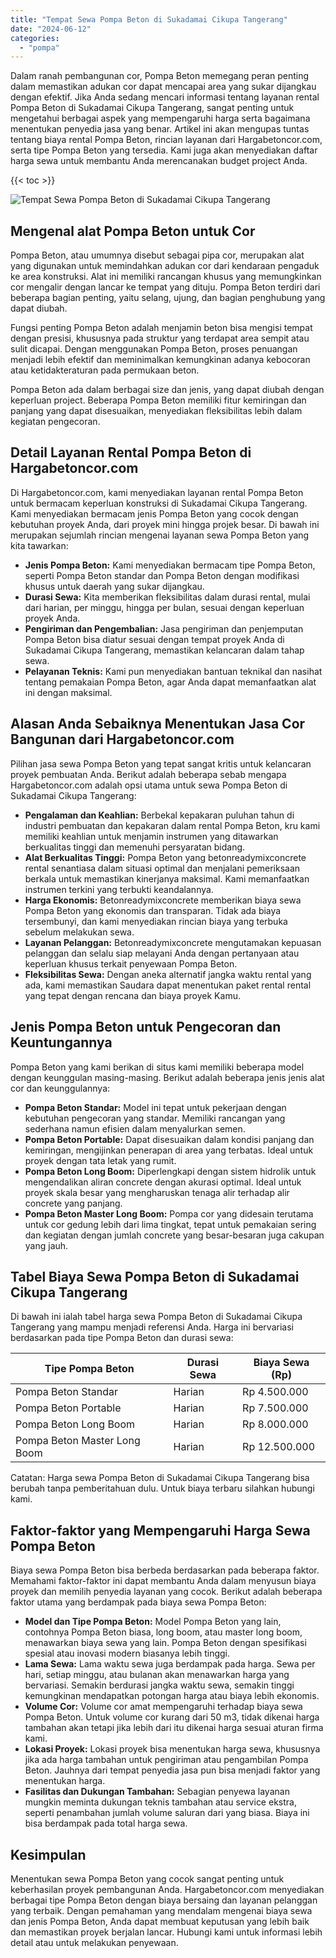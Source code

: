 ```yaml
---
title: "Tempat Sewa Pompa Beton di Sukadamai Cikupa Tangerang"
date: "2024-06-12"
categories: 
  - "pompa"
---
```




Dalam ranah pembangunan cor, Pompa Beton memegang peran penting dalam memastikan adukan cor dapat mencapai area yang sukar dijangkau dengan efektif. Jika Anda sedang mencari informasi tentang layanan rental Pompa Beton di Sukadamai Cikupa Tangerang, sangat penting untuk mengetahui berbagai aspek yang mempengaruhi harga serta bagaimana menentukan penyedia jasa yang benar. Artikel ini akan mengupas tuntas tentang biaya rental Pompa Beton, rincian layanan dari Hargabetoncor.com, serta tipe Pompa Beton yang tersedia. Kami juga akan menyediakan daftar harga sewa untuk membantu Anda merencanakan budget project Anda.

{{< toc >}}

![Tempat Sewa Pompa Beton di Sukadamai Cikupa Tangerang](https://hargareadymixid.github.io/pompa/concrete-pump%20(11).png)

## Mengenal alat Pompa Beton untuk Cor

Pompa Beton, atau umumnya disebut sebagai pipa cor, merupakan alat yang digunakan untuk memindahkan adukan cor dari kendaraan pengaduk ke area konstruksi. Alat ini memiliki rancangan khusus yang memungkinkan cor mengalir dengan lancar ke tempat yang dituju. Pompa Beton terdiri dari beberapa bagian penting, yaitu selang, ujung, dan bagian penghubung yang dapat diubah.

Fungsi penting Pompa Beton adalah menjamin beton bisa mengisi tempat dengan presisi, khususnya pada struktur yang terdapat area sempit atau sulit dicapai. Dengan menggunakan Pompa Beton, proses penuangan menjadi lebih efektif dan meminimalkan kemungkinan adanya kebocoran atau ketidakteraturan pada permukaan beton.

Pompa Beton ada dalam berbagai size dan jenis, yang dapat diubah dengan keperluan project. Beberapa Pompa Beton memiliki fitur kemiringan dan panjang yang dapat disesuaikan, menyediakan fleksibilitas lebih dalam kegiatan pengecoran.

## Detail Layanan Rental Pompa Beton di Hargabetoncor.com

Di Hargabetoncor.com, kami menyediakan layanan rental Pompa Beton untuk bermacam keperluan konstruksi di Sukadamai Cikupa Tangerang. Kami menyediakan bermacam jenis Pompa Beton yang cocok dengan kebutuhan proyek Anda, dari proyek mini hingga projek besar. Di bawah ini merupakan sejumlah rincian mengenai layanan sewa Pompa Beton yang kita tawarkan:

- **Jenis Pompa Beton:** Kami menyediakan bermacam tipe Pompa Beton, seperti Pompa Beton standar dan Pompa Beton dengan modifikasi khusus untuk daerah yang sukar dijangkau.
- **Durasi Sewa:** Kita memberikan fleksibilitas dalam durasi rental, mulai dari harian, per minggu, hingga per bulan, sesuai dengan keperluan proyek Anda.
- **Pengiriman dan Pengembalian:** Jasa pengiriman dan penjemputan Pompa Beton bisa diatur sesuai dengan tempat proyek Anda di Sukadamai Cikupa Tangerang, memastikan kelancaran dalam tahap sewa.
- **Pelayanan Teknis:** Kami pun menyediakan bantuan teknikal dan nasihat tentang pemakaian Pompa Beton, agar Anda dapat memanfaatkan alat ini dengan maksimal.

## Alasan Anda Sebaiknya Menentukan Jasa Cor Bangunan dari Hargabetoncor.com

Pilihan jasa sewa Pompa Beton yang tepat sangat kritis untuk kelancaran proyek pembuatan Anda. Berikut adalah beberapa sebab mengapa Hargabetoncor.com adalah opsi utama untuk sewa Pompa Beton di Sukadamai Cikupa Tangerang:

- **Pengalaman dan Keahlian:** Berbekal kepakaran puluhan tahun di industri pembuatan dan kepakaran dalam rental Pompa Beton, kru kami memiliki keahlian untuk menjamin instrumen yang ditawarkan berkualitas tinggi dan memenuhi persyaratan bidang.
- **Alat Berkualitas Tinggi:** Pompa Beton yang betonreadymixconcrete rental senantiasa dalam situasi optimal dan menjalani pemeriksaan berkala untuk memastikan kinerjanya maksimal. Kami memanfaatkan instrumen terkini yang terbukti keandalannya.
- **Harga Ekonomis:** Betonreadymixconcrete memberikan biaya sewa Pompa Beton yang ekonomis dan transparan. Tidak ada biaya tersembunyi, dan kami menyediakan rincian biaya yang terbuka sebelum melakukan sewa.
- **Layanan Pelanggan:** Betonreadymixconcrete mengutamakan kepuasan pelanggan dan selalu siap melayani Anda dengan pertanyaan atau keperluan khusus terkait penyewaan Pompa Beton.
- **Fleksibilitas Sewa:** Dengan aneka alternatif jangka waktu rental yang ada, kami memastikan Saudara dapat menentukan paket rental rental yang tepat dengan rencana dan biaya proyek Kamu.

## Jenis Pompa Beton untuk Pengecoran dan Keuntungannya

Pompa Beton yang kami berikan di situs kami memiliki beberapa model dengan keunggulan masing-masing. Berikut adalah beberapa jenis jenis alat cor dan keunggulannya:

- **Pompa Beton Standar:** Model ini tepat untuk pekerjaan dengan kebutuhan pengecoran yang standar. Memiliki rancangan yang sederhana namun efisien dalam menyalurkan semen.
- **Pompa Beton Portable:** Dapat disesuaikan dalam kondisi panjang dan kemiringan, mengijinkan penerapan di area yang terbatas. Ideal untuk proyek dengan tata letak yang rumit.
- **Pompa Beton Long Boom:** Diperlengkapi dengan sistem hidrolik untuk mengendalikan aliran concrete dengan akurasi optimal. Ideal untuk proyek skala besar yang mengharuskan tenaga alir terhadap alir concrete yang panjang.
- **Pompa Beton Master Long Boom:** Pompa cor yang didesain terutama untuk cor gedung lebih dari lima tingkat, tepat untuk pemakaian sering dan kegiatan dengan jumlah concrete yang besar-besaran juga cakupan yang jauh.

## Tabel Biaya Sewa Pompa Beton di Sukadamai Cikupa Tangerang

Di bawah ini ialah tabel harga sewa Pompa Beton di Sukadamai Cikupa Tangerang yang mampu menjadi referensi Anda. Harga ini bervariasi berdasarkan pada tipe Pompa Beton dan durasi sewa:

| Tipe Pompa Beton | Durasi Sewa | Biaya Sewa (Rp) |
| --- | --- | --- |
| Pompa Beton Standar | Harian | Rp 4.500.000 |
| Pompa Beton Portable | Harian | Rp 7.500.000 |
| Pompa Beton Long Boom | Harian | Rp 8.000.000 |
| Pompa Beton Master Long Boom | Harian | Rp 12.500.000 |

Catatan: Harga sewa Pompa Beton di Sukadamai Cikupa Tangerang bisa berubah tanpa pemberitahuan dulu. Untuk biaya terbaru silahkan hubungi kami.

## Faktor-faktor yang Mempengaruhi Harga Sewa Pompa Beton

Biaya sewa Pompa Beton bisa berbeda berdasarkan pada beberapa faktor. Memahami faktor-faktor ini dapat membantu Anda dalam menyusun biaya proyek dan memilih penyedia layanan yang cocok. Berikut adalah beberapa faktor utama yang berdampak pada biaya sewa Pompa Beton:

- **Model dan Tipe Pompa Beton:** Model Pompa Beton yang lain, contohnya Pompa Beton biasa, long boom, atau master long boom, menawarkan biaya sewa yang lain. Pompa Beton dengan spesifikasi spesial atau inovasi modern biasanya lebih tinggi.
- **Lama Sewa:** Lama waktu sewa juga berdampak pada harga. Sewa per hari, setiap minggu, atau bulanan akan menawarkan harga yang bervariasi. Semakin berdurasi jangka waktu sewa, semakin tinggi kemungkinan mendapatkan potongan harga atau biaya lebih ekonomis.
- **Volume Cor:** Volume cor amat mempengaruhi terhadap biaya sewa Pompa Beton. Untuk volume cor kurang dari 50 m3, tidak dikenai harga tambahan akan tetapi jika lebih dari itu dikenai harga sesuai aturan firma kami.
- **Lokasi Proyek:** Lokasi proyek bisa menentukan harga sewa, khususnya jika ada harga tambahan untuk pengiriman atau pengambilan Pompa Beton. Jauhnya dari tempat penyedia jasa pun bisa menjadi faktor yang menentukan harga.
- **Fasilitas dan Dukungan Tambahan:** Sebagian penyewa layanan mungkin meminta dukungan teknis tambahan atau service ekstra, seperti penambahan jumlah volume saluran dari yang biasa. Biaya ini bisa berdampak pada total harga sewa.

## Kesimpulan

Menentukan sewa Pompa Beton yang cocok sangat penting untuk keberhasilan proyek pembangunan Anda. Hargabetoncor.com menyediakan berbagai tipe Pompa Beton dengan biaya bersaing dan layanan pelanggan yang terbaik. Dengan pemahaman yang mendalam mengenai biaya sewa dan jenis Pompa Beton, Anda dapat membuat keputusan yang lebih baik dan memastikan proyek berjalan lancar. Hubungi kami untuk informasi lebih detail atau untuk melakukan penyewaan.
